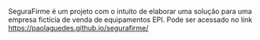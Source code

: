 SeguraFirme é um projeto com o intuito de elaborar uma solução para uma empresa fictícia de venda de equipamentos EPI.
Pode ser acessado no link https://paolaguedes.github.io/segurafirme/
